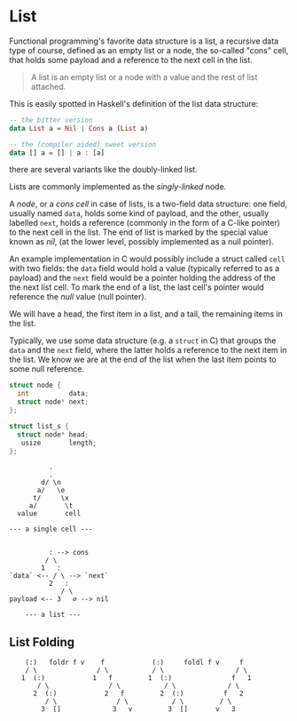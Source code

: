 # List

Functional programming's favorite data structure is a list, a recursive data type of course, defined as an empty list or a node, the so-called "cons" cell, that holds some payload and a reference to the next cell in the list.

> A list is an empty list or a node with a value and the rest of list attached.

This is easily spotted in Haskell's definition of the list data structure:

```hs
-- the bitter version
data List a = Nil | Cons a (List a)

-- the (compiler aided) sweet version
data [] a = [] | a : [a]
```

there are several variants like the doubly-linked list.

Lists are commonly implemented as the *singly-linked* node.


A *node*, or a *cons cell* in case of lists,  is a two-field data structure: one field, usually named `data`, holds some kind of payload, and the other, usually labelled `next`, holds a reference (commonly in the form of a C-like pointer) to the next cell in the list. The end of list is marked by the special value known as *nil*, (at the lower level, possibly implemented as a null pointer).

An example implementation in C would possibly include a struct called `cell` with two fields: the `data` field would hold a value (typically referred to as a payload) and the `next` field would be a pointer holding the address of the the next list cell. To mark the end of a list, the last cell's pointer would reference the *null* value (null pointer).


We will have a head, the first item in a list, and a tail, the remaining items in the list.

Typically, we use some data structure (e.g. a `struct` in C) that groups the `data` and the `next` field, where the latter holds a reference to the next item in the list. We know we are at the end of the list when the last item points to some null reference.

```c
struct node {
  int          data;
  struct node* next;
};

struct list_s {
  struct node* head;
   usize       length;
};
```



```
          .
          .
        d/ \n
       a/   \e
      t/     \x
     a/       \t
  value       cell

--- a single cell ---


          : --> cons
         / \
        1   :
`data` <-- / \ --> `next`
          2   :
             / \
payload <-- 3   ∅ --> nil

    --- a list ---
```











## List Folding

```
    (:)   foldr f v    f            (:)     foldl f v     f
    / \               / \           / \                  / \
   1  (:)            1   f         1  (:)               f   1
       / \               / \           / \             / \
      2  (:)            2   f         2  (:)          f   2
         / \               / \           / \         / \
        3  []             3   v         3  []       v   3
```
